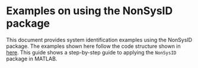 # Examples on using the NonSysID package
This document provides system identification examples using the NonSysID package. The examples shown here follow the code structure shown in [here](./Example_code_structure.md). This guide shows a step-by-step guide to applying the `NonSysID` package in MATLAB.




